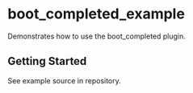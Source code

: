# boot_completed_example

Demonstrates how to use the boot_completed plugin.

## Getting Started

See example source in repository.
